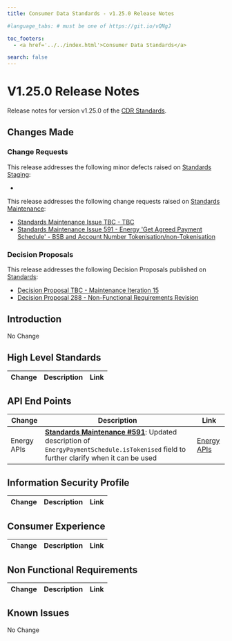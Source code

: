 ```yaml
---
title: Consumer Data Standards - v1.25.0 Release Notes

#language_tabs: # must be one of https://git.io/vQNgJ

toc_footers:
  - <a href='../../index.html'>Consumer Data Standards</a>

search: false
---
```


# V1.25.0 Release Notes
Release notes for version v1.25.0 of the [CDR Standards](../../index.html).

## Changes Made
### Change Requests

This release addresses the following minor defects raised on [Standards Staging](https://github.com/ConsumerDataStandardsAustralia/standards-staging/issues):

- <Add Minor Issues if any>

This release addresses the following change requests raised on [Standards Maintenance](https://github.com/ConsumerDataStandardsAustralia/standards-maintenance/issues):

- [Standards Maintenance Issue TBC - TBC](https://github.com/ConsumerDataStandardsAustralia/standards-maintenance/issues/TBC)
- [Standards Maintenance Issue 591 - Energy 'Get Agreed Payment Schedule' - BSB and Account Number Tokenisation/non-Tokenisation](https://github.com/ConsumerDataStandardsAustralia/standards-maintenance/issues/591)

### Decision Proposals

This release addresses the following Decision Proposals published on [Standards](https://github.com/ConsumerDataStandardsAustralia/standards/issues):

- [Decision Proposal TBC - Maintenance Iteration 15](https://github.com/ConsumerDataStandardsAustralia/standards/issues/TBC)
- [Decision Proposal 288 - Non-Functional Requirements Revision](https://github.com/ConsumerDataStandardsAustralia/standards/issues/288)

## Introduction

No Change

## High Level Standards

|Change|Description|Link|
|------|-----------|----|


## API End Points

|Change|Description|Link|
|------|-----------|----|
| Energy APIs | [**Standards Maintenance #591**](https://github.com/ConsumerDataStandardsAustralia/standards-maintenance/issues/591): Updated description of  `EnergyPaymentSchedule.isTokenised` field to further clarify when it can be used | [Energy APIs](../../#energy-apis) |

## Information Security Profile

|Change|Description|Link|
|------|-----------|----|


## Consumer Experience

|Change|Description|Link|
|------|-----------|----|

## Non Functional Requirements

|Change|Description|Link|
|------|-----------|----|

## Known Issues

No Change
